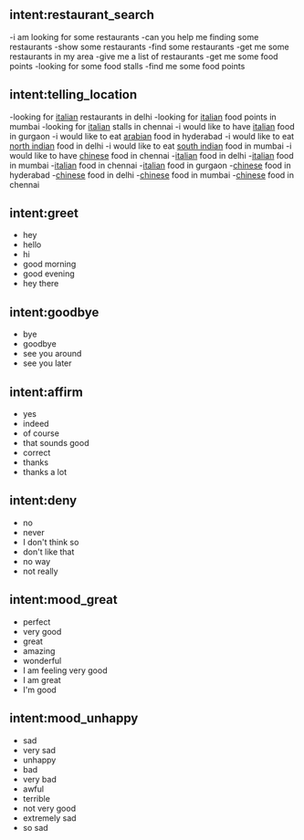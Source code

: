 ## intent:restaurant_search
-i am looking for some restaurants
-can you help me finding some restaurants
-show some restaurants
-find some restaurants
-get me some restaurants in  my area
-give me a list of restaurants 
-get me some food points
-looking for some food stalls
-find me some food points


## intent:telling_location
<!-- -i am looking for [italian](cuisine) food in delhi
-i am looking for [italian](cuisine) food in mumbai
-i am looking for [italian](cuisine) food in chennai
-i am looking for [italian](cuisine) food in gurgaon
-i am looking for [chinese](cuisine) food in hyderabad
-i am looking for [chinese](cuisine) food in delhi
-i am looking for [chinese](cuisine) food in mumbai
-i am looking for [chinese](cuisine) food in chennai
-i am looking for [thai](cuisine) food in gurgaon
-i am looking for [thai](cuisine) food in hyderbad
-i am looking for [italian](cuisine) food in bangalore
-i am looking for [mexican](cuisine) food in delhi
-i am looking for [mexican](cuisine) food in mumbai	
-i am looking for [mexican](cuisine) food in chennai
-i am looking for [south indian](cuisine) food in gurgaon
-i am looking for [north indian](cuisine) food in hyderbad
-i am looking for [north indian](cuisine) food in bangalore -->
-looking for [italian](cuisine) restaurants in delhi
-looking for [italian](cuisine) food points in mumbai
-looking for [italian](cuisine) stalls in chennai
-i would like to have [italian](cuisine) food in gurgaon
-i would like to eat [arabian](cuisine) food in hyderabad
-i would like to eat [north indian](cuisine) food in delhi
-i would like to eat [south indian](cuisine) food in mumbai
-i would like to have [chinese](cuisine) food in chennai
-[italian](cuisine) food in delhi
-[italian](cuisine) food in mumbai
-[italian](cuisine) food in chennai
-[italian](cuisine) food in gurgaon
-[chinese](cuisine) food in hyderabad
-[chinese](cuisine) food in delhi
-[chinese](cuisine) food in mumbai
-[chinese](cuisine) food in chennai

## intent:greet
- hey
- hello
- hi
- good morning
- good evening
- hey there

## intent:goodbye
- bye
- goodbye
- see you around
- see you later

## intent:affirm
- yes
- indeed
- of course
- that sounds good
- correct
- thanks
- thanks a lot

## intent:deny
- no
- never
- I don't think so
- don't like that
- no way
- not really

## intent:mood_great
- perfect
- very good
- great
- amazing
- wonderful
- I am feeling very good
- I am great
- I'm good

## intent:mood_unhappy
- sad
- very sad
- unhappy
- bad
- very bad
- awful
- terrible
- not very good
- extremely sad
- so sad
